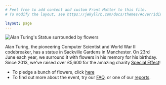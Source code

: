 ```yaml
---
# Feel free to add content and custom Front Matter to this file.
# To modify the layout, see https://jekyllrb.com/docs/themes/#overriding-theme-defaults

layout: page
---
```



<img src="{{site.baseurl}}/assets/images/2019/1.png" alt="Alan Turing's Statue surrounded by flowers">  

Alan Turing, the pioneering Computer Scientist and World War II codebreaker, has a statue in Sackville Gardens in Manchester. On 23rd June each year, we surround it with flowers in his memory for his birthday. Since 2013, we've raised over £5,600 for the amazing charity [Special Effect](https://www.youtube.com/watch?v=kpYNG7MivHs&feature=emb_title)!

* To pledge a bunch of flowers, click [here](donate.html)
* To find out more about the event, try our [FAQ](faq.html), or one of our [reports](reports.html). 
